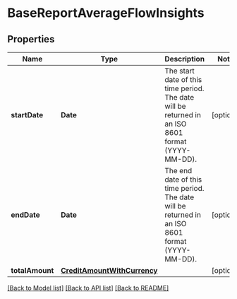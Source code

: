 # BaseReportAverageFlowInsights

## Properties
Name | Type | Description | Notes
------------ | ------------- | ------------- | -------------
**startDate** | **Date** | The start date of this time period. The date will be returned in an ISO 8601 format (YYYY-MM-DD). | [optional] 
**endDate** | **Date** | The end date of this time period. The date will be returned in an ISO 8601 format (YYYY-MM-DD). | [optional] 
**totalAmount** | [**CreditAmountWithCurrency**](CreditAmountWithCurrency.md) |  | [optional] 

[[Back to Model list]](../README.md#documentation-for-models) [[Back to API list]](../README.md#documentation-for-api-endpoints) [[Back to README]](../README.md)


